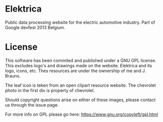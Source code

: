 Elektrica
=========

Public data processing website for the electric automotive industry. Part of Google devfest 2013 Belgium.


License
=========

This software has been commited and published under a GNU GPL license. This excludes logo's and drawings made on the website. 
Elektrica and its logo, icons, etc. Thes resources are under the ownership of me and J. Brauns.

The leaf icon is teken from an open clipart resource website.
The chevrolet photo in the first div is property of chevrolet. 

Should copyright questions arise on either of these images, please contact us through the issue page.

For more info on GPL please go here: https://www.gnu.org/copyleft/gpl.html
